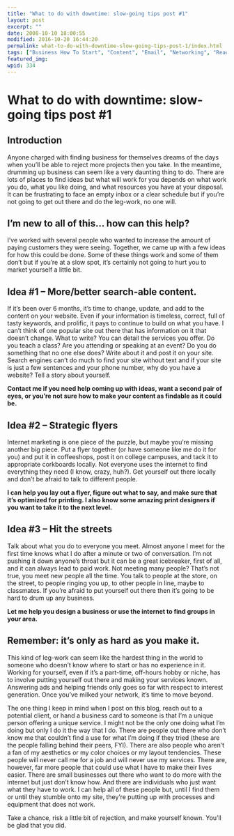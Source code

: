 ```yaml
---
title: "What to do with downtime: slow-going tips post #1"
layout: post
excerpt: ""
date: 2008-10-10 18:00:55
modified: 2016-10-20 16:44:20
permalink: what-to-do-with-downtime-slow-going-tips-post-1/index.html
tags: ["Business How To Start", "Content", "Email", "Networking", "Reaching Out", "Technology Marketing", "Update", "UUU", "Website", "SEO", "Web Strategy"]
featured_img: 
wpid: 334
---
```


# What to do with downtime: slow-going tips post #1

Introduction
------------

Anyone charged with finding business for themselves dreams of the days when you’ll be able to reject more projects then you take. In the meantime, drumming up business can seem like a very daunting thing to do. There are lots of places to find ideas but what will work for you depends on what work you do, what you like doing, and what resources you have at your disposal. It can be frustrating to face an empty inbox or a clear schedule but if you’re not going to get out there and do the leg-work, no one will.

I’m new to all of this… how can this help?
------------------------------------------

I’ve worked with several people who wanted to increase the amount of paying customers they were seeing. Together, we came up with a few ideas for how this could be done. Some of these things work and some of them don’t but if you’re at a slow spot, it’s certainly not going to hurt you to market yourself a little bit.

Idea #1 – More/better search-able content.
------------------------------------------

If it’s been over 6 months, it’s time to change, update, and add to the content on your website. Even if your information is timeless, correct, full of tasty keywords, and prolific, it pays to continue to build on what you have. I can’t think of one popular site out there that has information on it that doesn’t change. What to write? You can detail the services you offer. Do you teach a class? Are you attending or speaking at an event? Do you do something that no one else does? Write about it and post it on your site. Search engines can’t do much to find your site without text and if your site is just a few sentences and your phone number, why do you have a website? Tell a story about yourself.

**Contact me if you need help coming up with ideas, want a second pair of eyes, or you’re not sure how to make your content as findable as it could be.**

Idea #2 – Strategic flyers
--------------------------

Internet marketing is one piece of the puzzle, but maybe you’re missing another big piece. Put a flyer together (or have someone like me do it for you) and put it in coffeeshops, post it on college campuses, and tack it to appropriate corkboards locally. Not everyone uses the internet to find everything they need (I know, crazy, huh?). Get yourself out there locally and don’t be afraid to talk to different people.

**I can help you lay out a flyer, figure out what to say, and make sure that it’s optimized for printing. I also know some amazing print designers if you want to take it to the next level.**

Idea #3 – Hit the streets
-------------------------

Talk about what you do to everyone you meet. Almost anyone I meet for the first time knows what I do after a minute or two of conversation. I’m not pushing it down anyone’s throat but it can be a great icebreaker, first of all, and it can always lead to paid work. Not meeting many people? That’s not true, you meet new people all the time. You talk to people at the store, on the street, to people ringing you up, to other people in line, maybe to classmates. If you’re afraid to put yourself out there then it’s going to be hard to drum up any business.

**Let me help you design a business or use the internet to find groups in your area.**

Remember: it’s only as hard as you make it.
-------------------------------------------

This kind of leg-work can seem like the hardest thing in the world to someone who doesn’t know where to start or has no experience in it. Working for yourself, even if it’s a part-time, off-hours hobby or niche, has to involve putting yourself out there and making your services known. Answering ads and helping friends only goes so far with respect to interest generation. Once you’ve milked your network, it’s time to move beyond.

The one thing I keep in mind when I post on this blog, reach out to a potential client, or hand a business card to someone is that I’m a unique person offering a unique service. I might not be the only one doing what I’m doing but only I do it the way that I do. There are people out there who don’t know me that couldn’t find a use for what I’m doing if they tried (these are the people falling behind their peers, FYI). There are also people who aren’t a fan of my aesthetics or my color choices or my layout tendencies. These people will never call me for a job and will never use my services. There are, however, far more people that could use what I have to make their lives easier. There are small businesses out there who want to do more with the internet but just don’t know how. And there are individuals who just want what they have to work. I can help all of these people but, until I find them or until they stumble onto my site, they’re putting up with processes and equipment that does not work.

Take a chance, risk a little bit of rejection, and make yourself known. You’ll be glad that you did.